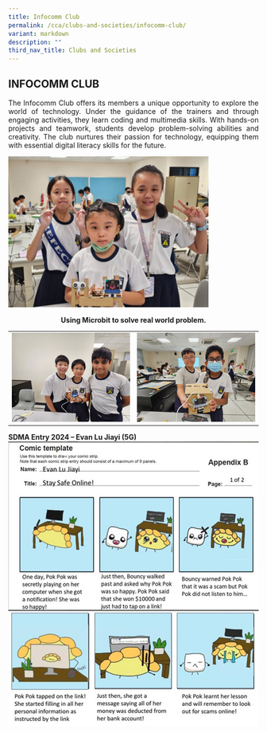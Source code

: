 ```yaml
---
title: Infocomm Club
permalink: /cca/clubs-and-societies/infocomm-club/
variant: markdown
description: ""
third_nav_title: Clubs and Societies
---
```

## INFOCOMM CLUB
<p align="justify">
The Infocomm Club offers its members a unique opportunity to explore the world of technology. Under the guidance of the trainers and through engaging activities, they learn coding and multimedia skills. With hands-on projects and teamwork, students develop problem-solving abilities and creativity. The club nurtures their passion for technology, equipping them with essential digital literacy skills for the future.</p>

<img width="80%" src="/images/CCA/infocomm24.jpg"><center><strong>Using Microbit to solve real world problem.</strong></center>

<table>
<tbody><tr><td width="50%"><img src="/images/CCA/infocomm24_2.jpg"></td><td><img src="/images/CCA/infocomm24_3.jpg"></td></tr>
</tbody></table>

<strong>SDMA Entry 2024 – Evan Lu Jiayi (5G)</strong><img src="/images/CCA/infocomm24_5.jpg">